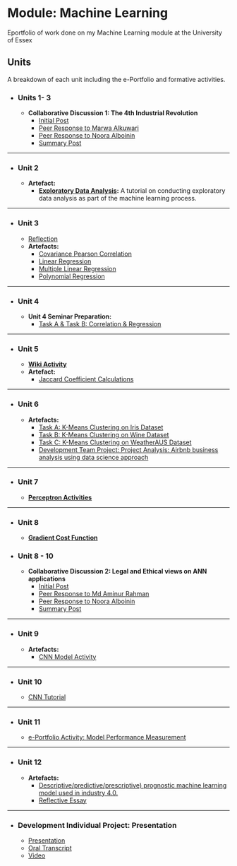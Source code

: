 # Module: Machine Learning
Eportfolio of work done on my Machine Learning module at the University of Essex

## Units
A breakdown of each unit including the e-Portfolio and formative activities.

- ### Units 1- 3
	- **Collaborative Discussion 1: The 4th Industrial Revolution**
		- [Initial Post](posts/discussion1_initial_post)
		- [Peer Response to Marwa Alkuwari](posts/discussion1_peer_response_1)
		- [Peer Response to Noora Alboinin](posts/discussion1_peer_response_2)
		- [Summary Post](posts/discussion1_summary_post)

---
- ### Unit 2 
    - **Artefact:**
        - **[Exploratory Data Analysis](artefacts/eda):** A tutorial on conducting exploratory data analysis as part of the machine learning process.


---
- ### Unit 3
	- [Reflection](artefacts/unit3_reflection)
	- **Artefacts:**
		- [Covariance Pearson Correlation](https://github.com/yemigabriel/MachineLearningUnit3/blob/main/covariance_pearson_correlation.ipynb)
		- [Linear Regression](https://github.com/yemigabriel/MachineLearningUnit3/blob/main/linear_regression.ipynb)
		- [Multiple Linear Regression](https://github.com/yemigabriel/MachineLearningUnit3/blob/main/multiple_linear_regression.ipynb)
		- [Polynomial Regression](https://github.com/yemigabriel/MachineLearningUnit3/blob/main/polynomial_regression.ipynb)

---
- ### Unit 4
	- **Unit 4 Seminar Preparation:**
		- [Task A & Task B: Correlation & Regression](artefacts/unit4/correlation_linear_regression)

---
- ### Unit 5
	- **[Wiki Activity](artefacts/unit5/wiki)**
	- **Artefact:**
		- [Jaccard Coefficient Calculations](artefacts/unit5/jaccard_coefficients)

---
- ### Unit 6
	- **Artefacts:**
		- [Task A: K-Means Clustering on Iris Dataset](https://github.com/yemigabriel/Unit6_KMeansCLustering/blob/main/iris.ipynb)
		- [Task B: K-Means Clustering on Wine Dataset](https://github.com/yemigabriel/Unit6_KMeansCLustering/blob/main/wine.ipynb)
		- [Task C: K-Means Clustering on WeatherAUS Dataset](https://github.com/yemigabriel/Unit6_KMeansCLustering/blob/main/weather.ipynb)
		- [Development Team Project: Project Analysis: Airbnb business analysis using data science approach](https://docs.google.com/document/d/11BYKiV6euakn5wwhpxWo7Ke6H6lwhrGP4llHwVp2RQA/edit?usp=sharing)

---
- ### Unit 7
	- **[Perceptron Activities](#)**


---
- ### Unit 8
	- **[Gradient Cost Function](#)**

- ### Unit 8 - 10
	- **Collaborative Discussion 2: Legal and Ethical views on ANN applications**
		- [Initial Post](posts/discussion2_initial_post.md)
		- [Peer Response to Md Aminur Rahman](posts/discussion2_peer_response_1.md)
		- [Peer Response to Noora Alboinin](posts/discussion2_peer_response_2.md)
		- [Summary Post](posts/discussion2_summary_post.md)


---
- ### Unit 9
	- **Artefacts:**
		- [CNN Model Activity](#)

---
- ### Unit 10
	- [CNN Tutorial](#)


---
- ### Unit 11
	- [e-Portfolio Activity: Model Performance Measurement](#)
	

---
- ### Unit 12
	- **Artefacts:**
		- [Descriptive/predictive/prescriptive) prognostic machine learning model used in industry 4.0.](#)
		- [Reflective Essay](#)


---
- ### Development Individual Project: Presentation
	- [Presentation](#)
	- [Oral Transcript](#)
	- [Video](#)